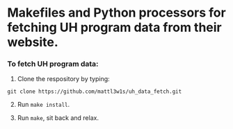 # Makefiles and Python processors for fetching UH program data from their website.

### To fetch UH program data:

1. Clone the respository by typing:

```
git clone https://github.com/mattl3w1s/uh_data_fetch.git
```

2. Run `make install`.

3. Run `make`, sit back and relax.